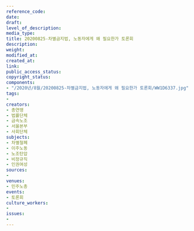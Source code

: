 ```yaml
---
reference_code: 
date: 
draft: 
level_of_description: 
media_type: 
title: 20200825-차별금지법, 노동자에게 왜 필요한가 토론회
description: 
weight: 
modified_at: 
created_at: 
link: 
public_access_status: 
copyright_status: 
components:
- "/2020년/8월/20200825-차별금지법, 노동자에게 왜 필요한가 토론회/WW1D6337.jpg"
tags:
- 
creators:
- 총연맹
- 법률단체
- 금속노조
- 서울본부
- 사회단체
subjects:
- 차별철폐
- 이주노동
- 노조탄압
- 비정규직
- 인권여성
sources:
- 
venues:
- 민주노총
events:
- 토론회
culture_workers:
- 
issues:
- 
---
```

